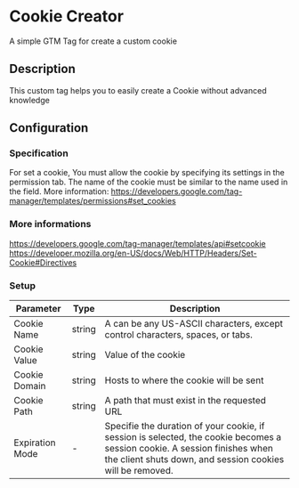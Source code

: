 # Cookie Creator
A simple GTM Tag for create a custom cookie

## Description
This custom tag helps you to easily create a Cookie without advanced knowledge

## Configuration

### Specification
For set a cookie, You must allow the cookie by specifying its settings in the permission tab. The name of the cookie must be similar to the name used in the field. More information: https://developers.google.com/tag-manager/templates/permissions#set_cookies

### More informations
https://developers.google.com/tag-manager/templates/api#setcookie
https://developer.mozilla.org/en-US/docs/Web/HTTP/Headers/Set-Cookie#Directives

### Setup
| Parameter | Type | Description
| ------------- | ------------- | ------------- |
| Cookie Name  | string  | A <cookie-name> can be any US-ASCII characters, except control characters, spaces, or tabs.
| Cookie Value  | string  | Value of the cookie  |
| Cookie Domain | string | Hosts to where the cookie will be sent |
| Cookie Path  | string | A path that must exist in the requested URL |
| Expiration Mode  | -  | Specifie the duration of your cookie, if session is selected, the cookie becomes a session cookie. A session finishes when the client shuts down, and session cookies will be removed. |
